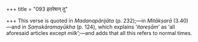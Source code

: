 +++
title = "093 इतरेषान् तु"

+++
This verse is quoted in *Madanapārijāta* (p. 232);—in *Mitākṣarā*
(3.40)—and in *Saṃskāramayūkha* (p. 124), which explains ‘*itareṣām*’ as
‘all aforesaid articles except *milk*’;—and adds that all this refers to
normal times.


